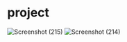 # project
![Screenshot (215)](https://github.com/pooja7174/shopping-cart/assets/139003211/8f1d3a19-d5c2-4a5e-ad33-30262760f191)
![Screenshot (214)](https://github.com/pooja7174/shopping-cart/assets/139003211/873b66ac-1294-4bc6-8707-042834dc3382)
